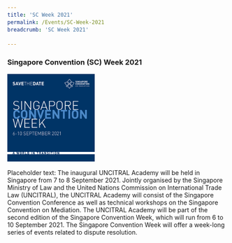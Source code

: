 ```yaml
---
title: 'SC Week 2021'
permalink: /Events/SC-Week-2021
breadcrumb: 'SC Week 2021'

---
```


### **Singapore Convention (SC) Week 2021** 

<img src="/images/SCM2021-SaveTheDate.jpg" height="200" width="200">

Placeholder text: The inaugural UNCITRAL Academy will be held in Singapore from 7 to 8 September 2021. Jointly organised by the Singapore Ministry of Law and the United Nations Commission on International Trade Law (UNCITRAL), the UNCITRAL Academy will consist of the Singapore Convention Conference as well as technical workshops on the Singapore Convention on Mediation. The UNCITRAL Academy will be part of the second edition of the Singapore Convention Week, which will run from 6 to 10 September 2021. The Singapore Convention Week will offer a week-long series of events related to dispute resolution.   




